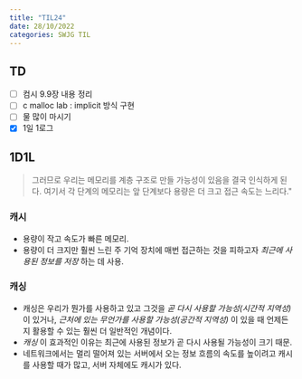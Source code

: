```yaml
---
title: "TIL24"
date: 28/10/2022
categories: SWJG TIL
---
```


## TD

- [ ] 컴시 9.9장 내용 정리  
- [ ] c malloc lab : implicit 방식 구현  
- [ ] 물 많이 마시기  
- [X] 1일 1로그  

## 1D1L

> 그러므로 우리는 메모리를 계층 구조로 만들 가능성이 있음을 결국 인식하게 된다. 여기서 각 단계의 메모리는 앞 단계보다 용량은 더 크고 접근 속도는 느리다."

### 캐시

- 용량이 작고 속도가 빠른 메모리.
- 용량이 더 크지만 훨씬 느린 주 기억 장치에 매번 접근하는 것을 피하고자 _최근에 사용된 정보를 저장_ 하는 데 사용.

### 캐싱

- 캐싱은 우리가 뭔가를 사용하고 있고 그것을 _곧 다시 사용할 가능성(시간적 지역성)_ 이 있거나, _근처에 있는 무언가를 사용할 가능성(공간적 지역성)_ 이 있을 때 언제든지 활용할 수 있는 훨씬 더 일반적인 개념이다.
- _캐싱_ 이 효과적인 이유는 최근에 사용된 정보가 곧 다시 사용될 가능성이 크기 때문.
- 네트워크에서는 멀리 떨어져 있는 서버에서 오는 정보 흐름의 속도를 높이려고 캐시를 사용할 때가 많고, 서버 자체에도 캐시가 있다.
